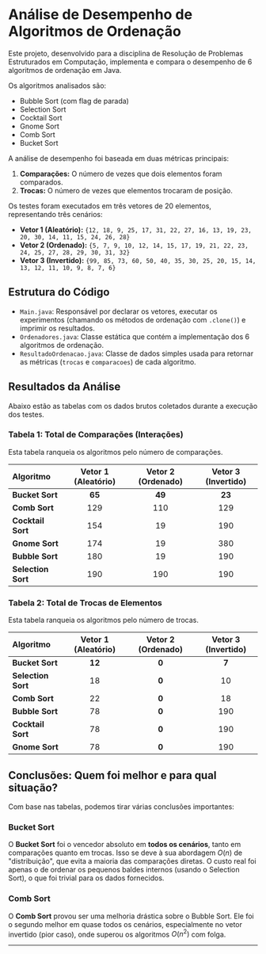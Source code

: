 # Análise de Desempenho de Algoritmos de Ordenação

Este projeto, desenvolvido para a disciplina de Resolução de Problemas Estruturados em Computação, implementa e compara o desempenho de 6 algoritmos de ordenação em Java.

Os algoritmos analisados são:
* Bubble Sort (com flag de parada)
* Selection Sort
* Cocktail Sort
* Gnome Sort
* Comb Sort
* Bucket Sort

A análise de desempenho foi baseada em duas métricas principais:
1.  **Comparações:** O número de vezes que dois elementos foram comparados.
2.  **Trocas:** O número de vezes que elementos trocaram de posição.

Os testes foram executados em três vetores de 20 elementos, representando três cenários:

* **Vetor 1 (Aleatório):** `{12, 18, 9, 25, 17, 31, 22, 27, 16, 13, 19, 23, 20, 30, 14, 11, 15, 24, 26, 28}`
* **Vetor 2 (Ordenado):** `{5, 7, 9, 10, 12, 14, 15, 17, 19, 21, 22, 23, 24, 25, 27, 28, 29, 30, 31, 32}`
* **Vetor 3 (Invertido):** `{99, 85, 73, 60, 50, 40, 35, 30, 25, 20, 15, 14, 13, 12, 11, 10, 9, 8, 7, 6}`

## Estrutura do Código

* `Main.java`: Responsável por declarar os vetores, executar os experimentos (chamando os métodos de ordenação com `.clone()`) e imprimir os resultados.
* `Ordenadores.java`: Classe estática que contém a implementação dos 6 algoritmos de ordenação.
* `ResultadoOrdenacao.java`: Classe de dados simples usada para retornar as métricas (`trocas` e `comparacoes`) de cada algoritmo.

## Resultados da Análise

Abaixo estão as tabelas com os dados brutos coletados durante a execução dos testes.

### Tabela 1: Total de Comparações (Interações)

Esta tabela ranqueia os algoritmos pelo número de comparações.

| Algoritmo | Vetor 1 (Aleatório) | Vetor 2 (Ordenado) | Vetor 3 (Invertido) |
| :--- | :---: | :---: | :---: |
| **Bucket Sort** | **65** | **49** | **23** |
| **Comb Sort** | 129 | 110 | 129 |
| **Cocktail Sort** | 154 | 19 | 190 |
| **Gnome Sort** | 174 | 19 | 380 |
| **Bubble Sort** | 180 | 19 | 190 |
| **Selection Sort** | 190 | 190 | 190 |

### Tabela 2: Total de Trocas de Elementos

Esta tabela ranqueia os algoritmos pelo número de trocas.

| Algoritmo | Vetor 1 (Aleatório) | Vetor 2 (Ordenado) | Vetor 3 (Invertido) |
| :--- | :---: | :---: | :---: |
| **Bucket Sort** | **12** | **0** | **7** |
| **Selection Sort** | 18 | **0** | 10 |
| **Comb Sort** | 22 | **0** | 18 |
| **Bubble Sort** | 78 | **0** | 190 |
| **Cocktail Sort** | 78 | **0** | 190 |
| **Gnome Sort** | 78 | **0** | 190 |

## Conclusões: Quem foi melhor e para qual situação?

Com base nas tabelas, podemos tirar várias conclusões importantes:

### Bucket Sort

O **Bucket Sort** foi o vencedor absoluto em **todos os cenários**, tanto em comparações quanto em trocas. Isso se deve à sua abordagem $O(n)$ de "distribuição", que evita a maioria das comparações diretas. O custo real foi apenas o de ordenar os pequenos baldes internos (usando o Selection Sort), o que foi trivial para os dados fornecidos.

### Comb Sort

O **Comb Sort** provou ser uma melhoria drástica sobre o Bubble Sort. Ele foi o segundo melhor em quase todos os cenários, especialmente no vetor invertido (pior caso), onde superou os algoritmos $O(n^2)$ com folga.

---